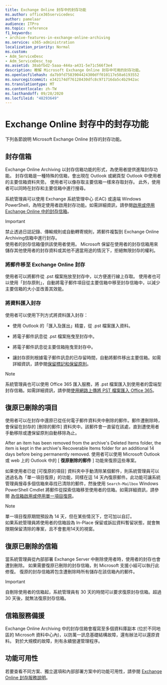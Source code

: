 ```yaml
---
title: Exchange Online 封存中的封存功能
ms.author: office365servicedesc
author: pamelaar
audience: ITPro
ms.topic: reference
f1_keywords:
- archive-features-in-exchange-online-archiving
ms.service: o365-administration
localization_priority: Normal
ms.custom:
- Adm_ServiceDesc
- Adm_ServiceDesc_top
ms.assetid: 38abfbd2-5aaa-444a-a431-5e71c566f3e4
description: 瞭解 Microsoft Exchange Online 封存中可用的封存功能。
ms.openlocfilehash: da7b9fd7583904424300dff010117e50a6193552
ms.sourcegitcommit: e342174df76128430dfc8c971716da5c4b2942ac
ms.translationtype: MT
ms.contentlocale: zh-TW
ms.lasthandoff: 09/28/2020
ms.locfileid: "48293649"
---
```

# <a name="archive-features-in-exchange-online-archiving"></a>Exchange Online 封存中的封存功能

下列各節說明 Microsoft Exchange Online 封存的封存功能。
  
## <a name="archive-mailbox"></a>封存信箱

Exchange Online Archiving 以封存信箱功能的形式，為使用者提供進階封存功能。 封存信箱是一種特殊的信箱，會出現在 Outlook 或網頁型 Outlook 中使用者的主要信箱資料夾旁。 使用者可以像存取主要信箱一樣來存取封存。 此外，使用者可以同時在封存和主要信箱中進行搜尋。
  
系統管理員可以使用 Exchange 系統管理中心 (EAC) 或遠端 Windows PowerShell，為特定使用者啟用封存功能。如需詳細資訊，請參閱[啟用或停用 Exchange Online 中的封存信箱](https://docs.microsoft.com/office365/securitycompliance/enable-archive-mailboxes)。
  
> [!IMPORTANT]
>  禁止透過日誌記錄、傳輸規則或自動轉寄規則，將郵件複製到 Exchange Online Archiving信箱中進行封存。 <br/>
>  使用者的封存信箱僅供該使用者使用。 Microsoft 保留在使用者的封存信箱用來儲存其他使用者的封存資料或其他不適當用途的情況下，拒絕無限封存的權利。
  
### <a name="move-messages-to-exchange-online-archiving"></a>將郵件移至 Exchange Online 封存

使用者可以將郵件從 .pst 檔案拖放至封存中，以方便進行線上存取。 使用者也可以使用「封存原則」，自動將電子郵件項目從主要信箱中移至封存信箱中，以減少主要信箱的大小並改善其效能。 
  
### <a name="import-data-to-the-archive"></a>將資料匯入封存

使用者可以使用下列方式將資料匯入封存：
  
- 使用 Outlook 的「匯入及匯出」精靈，從 .pst 檔案匯入資料。
    
- 將電子郵件訊息從 .pst 檔案拖曳至封存中。
    
- 將電子郵件訊息從主要信箱拖曳至封存中。
    
- 讓封存原則根據電子郵件訊息的已存留時間，自動將郵件移出主要信箱。如需詳細資訊，請參閱[保留標記和保留原則](https://docs.microsoft.com/Exchange/policy-and-compliance/mrm/retention-tags-and-retention-policies)。
    
> [!NOTE]
> 系統管理員也可以使用 Office 365 匯入服務，將 .pst 檔案匯入到使用者的雲端型封存信箱。如需詳細資訊，請參閱[使用網路上傳將 PST 檔案匯入 Office 365](https://docs.microsoft.com/office365/securitycompliance/use-network-upload-to-import-pst-files)。 
  
## <a name="deleted-item-recovery"></a>復原已刪除的項目

使用者可以在封存中還原已從任何電子郵件資料夾中刪除的郵件。郵件遭刪除時，會保留在封存的 [刪除的郵件] 資料夾中。該郵件會一直留在該處，直到遭使用者手動移除或遭保留原則自動移除為止。
  
After an item has been removed from the archive's Deleted Items folder, the item is kept in the archive's Recoverable Items folder for an additional 14 days before being permanently removed. 使用者可以使用 Microsoft Outlook 或 web 上的 Outlook 中的 [ **復原刪除的郵件** ] 功能來復原這些專案。 
  
如果使用者已從 [可復原的項目] 資料夾中手動清除某個郵件，則系統管理員可以透過名為「單一項目復原」的功能，同樣在這 14 天內復原郵件。此功能可讓系統管理員搜尋多個信箱來尋找已清除的郵件，然後使用  `Search-Mailbox` Windows PowerShell Cmdlet 將郵件從探索信箱移至使用者的信箱。如需詳細資訊，請參閱 [為信箱啟用或停用單一項目復原](https://docs.microsoft.com/office365/securitycompliance/use-network-upload-to-import-pst-files)。
  
> [!NOTE]
>  單一項目復原期間預設為 14 天，但在某些情況下，您可加以自訂。 <br/>
>  如果系統管理員將使用者的信箱設為 In-Place 保留或訴訟資料暫留狀態，就會無限期保留清除的專案，且不會套用14天的視窗。 
  
## <a name="deleted-mailbox-recovery"></a>復原已刪除的信箱

當系統管理員從內部部署 Exchange Server 中刪除使用者時，使用者的封存也會遭到刪除。 如果需要復原已刪除的封存信箱，則 Microsoft 支援小組可以執行此修復。 復原的封存信箱將包含遭刪除時所有儲存在該信箱內的郵件。
  
> [!IMPORTANT]
> 自刪除使用者的信箱起，系統管理員有 30 天的時間可以要求復原封存信箱。超過 30 天後，就無法復原封存信箱。 
  
## <a name="mailbox-service-redundancy"></a>信箱服務備援

Exchange Online Archiving 中的封存信箱會複寫至多個資料庫副本 (位於不同地區的 Microsoft 資料中心內)，以防萬一訊息基礎結構故障，還有辦法可以還原資料。 對於大規模的故障，則有永續營運管理程序。 
  
## <a name="feature-availability"></a>功能可用性

若要查看不同方案、獨立選項和內部部署方案中的功能可用性，請參閱 [Exchange Online 封存服務說明](exchange-online-archiving-service-description.md)。
  
